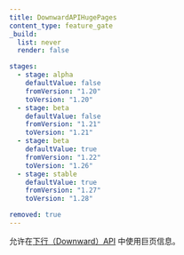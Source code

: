 ```yaml
---
title: DownwardAPIHugePages
content_type: feature_gate
_build:
  list: never
  render: false

stages:
  - stage: alpha 
    defaultValue: false
    fromVersion: "1.20"
    toVersion: "1.20"
  - stage: beta 
    defaultValue: false
    fromVersion: "1.21"
    toVersion: "1.21"    
  - stage: beta 
    defaultValue: true
    fromVersion: "1.22"
    toVersion: "1.26"      
  - stage: stable
    defaultValue: true
    fromVersion: "1.27"
    toVersion: "1.28"    

removed: true  
---
```

<!--
Enables usage of hugepages in
[downward API](/docs/tasks/inject-data-application/downward-api-volume-expose-pod-information).
-->
允许在[下行（Downward）API](/zh-cn/docs/tasks/inject-data-application/downward-api-volume-expose-pod-information)
中使用巨页信息。

